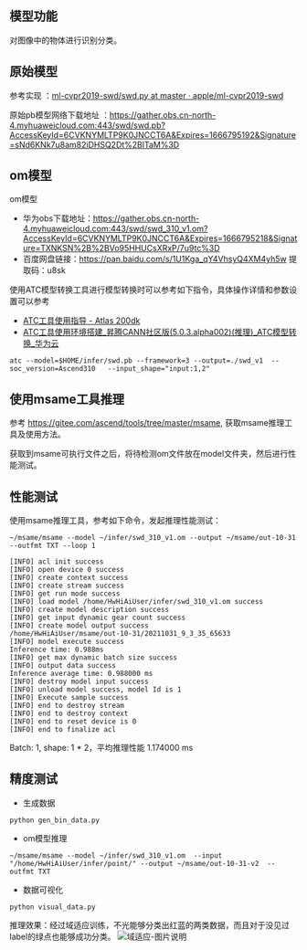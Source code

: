 ## 模型功能

 对图像中的物体进行识别分类。

## 原始模型

参考实现 ：[ml-cvpr2019-swd/swd.py at master · apple/ml-cvpr2019-swd](https://github.com/apple/ml-cvpr2019-swd/blob/master/swd.py)

原始pb模型网络下载地址 ：https://gather.obs.cn-north-4.myhuaweicloud.com:443/swd/swd.pb?AccessKeyId=6CVKNYMLTP9K0JNCCT6A&Expires=1666795192&Signature=sNd6KNk7u8am82iDHSQ2Dt%2BlTaM%3D



## om模型

om模型
- 华为obs下载地址：https://gather.obs.cn-north-4.myhuaweicloud.com:443/swd/swd_310_v1.om?AccessKeyId=6CVKNYMLTP9K0JNCCT6A&Expires=1666795218&Signature=TXNKSN%2B%2BVo95HHUCsXRxP/7u9tc%3D
- 百度网盘链接：https://pan.baidu.com/s/1U1Kga_qY4VhsyQ4XM4yh5w 
提取码：u8sk

使用ATC模型转换工具进行模型转换时可以参考如下指令，具体操作详情和参数设置可以参考  
- [ATC工具使用指导 - Atlas 200dk](https://support.huaweicloud.com/ti-atc-A200dk_3000/altasatc_16_002.html) 
- [ATC工具使用环境搭建_昇腾CANN社区版(5.0.3.alpha002)(推理)_ATC模型转换_华为云](https://support.huaweicloud.com/atctool-cann503alpha2infer/atlasatc_16_0004.html)

```
atc --model=$HOME/infer/swd.pb --framework=3 --output=./swd_v1  --soc_version=Ascend310   --input_shape="input:1,2"
```

## 使用msame工具推理

参考 https://gitee.com/ascend/tools/tree/master/msame, 获取msame推理工具及使用方法。

获取到msame可执行文件之后，将待检测om文件放在model文件夹，然后进行性能测试。

## 性能测试

使用msame推理工具，参考如下命令，发起推理性能测试： 

```
~/msame/msame --model ~/infer/swd_310_v1.om --output ~/msame/out-10-31  --outfmt TXT --loop 1

```

```
[INFO] acl init success
[INFO] open device 0 success
[INFO] create context success
[INFO] create stream success
[INFO] get run mode success
[INFO] load model /home/HwHiAiUser/infer/swd_310_v1.om success
[INFO] create model description success
[INFO] get input dynamic gear count success
[INFO] create model output success
/home/HwHiAiUser/msame/out-10-31/20211031_9_3_35_65633
[INFO] model execute success
Inference time: 0.988ms
[INFO] get max dynamic batch size success
[INFO] output data success
Inference average time: 0.988000 ms
[INFO] destroy model input success
[INFO] unload model success, model Id is 1
[INFO] Execute sample success
[INFO] end to destroy stream
[INFO] end to destroy context
[INFO] end to reset device is 0
[INFO] end to finalize acl

```

Batch: 1, shape: 1 * 2，平均推理性能 1.174000 ms

## 精度测试
- 生成数据
```
python gen_bin_data.py
```
- om模型推理
```
~/msame/msame --model ~/infer/swd_310_v1.om  --input "/home/HwHiAiUser/infer/point/" --output ~/msame/out-10-31-v2  --outfmt TXT
```
- 数据可视化
```
python visual_data.py
```


推理效果：经过域适应训练，不光能够分类出红蓝的两类数据，而且对于没见过label的绿点也能够成功分类。
![域适应-图片说明](https://images.gitee.com/uploads/images/2021/1116/161432_c5672263_2069446.png "屏幕截图.png")
